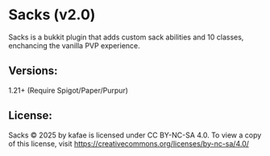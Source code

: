# Sacks (v2.0)

Sacks is a bukkit plugin that adds custom sack abilities and 10 classes, enchancing the vanilla PVP experience.

## Versions:
1.21+ (Require Spigot/Paper/Purpur)

## License:
Sacks © 2025 by kafae is licensed under CC BY-NC-SA 4.0. To view a copy of this license, visit https://creativecommons.org/licenses/by-nc-sa/4.0/
